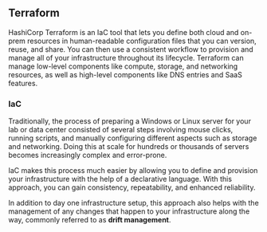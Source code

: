 ## Terraform

HashiCorp Terraform is an IaC tool that lets you define both cloud and on-prem resources in human-readable configuration files that you can version, reuse, and share. You can then use a consistent workflow to provision and manage all of your infrastructure throughout its lifecycle. Terraform can manage low-level components like compute, storage, and networking resources, as well as high-level components like DNS entries and SaaS features.

### IaC

Traditionally, the process of preparing a Windows or Linux server for your lab or data center consisted of several steps involving mouse clicks, running scripts, and manually configuring different aspects such as storage and networking. Doing this at scale for hundreds or thousands of servers becomes increasingly complex and error-prone.

IaC makes this process much easier by allowing you to define and provision your infrastructure with the help of a declarative language. With this approach, you can gain consistency, repeatability, and enhanced reliability.

In addition to day one infrastructure setup, this approach also helps with the management of any changes that happen to your infrastructure along the way, commonly referred to as **drift management**.
